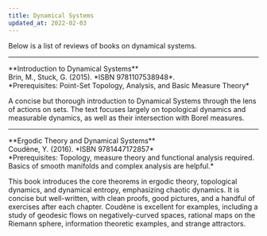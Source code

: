 ```yaml
---
title: Dynamical Systems
updated_at: 2022-02-03
---
```


Below is a list of reviews of books on dynamical systems. 

<hr>
**Introduction to Dynamical Systems**<br>
Brin, M., Stuck, G. (2015). *ISBN 9781107538948*.<br>
*Prerequisites: Point-Set Topology, Analysis, and Basic Measure Theory*

A concise but thorough introduction to Dynamical Systems through the lens of actions on sets. The text focuses largely on topological dynamics and measurable dynamics, as well as their intersection with Borel measures.

<hr>
**Ergodic Theory and Dynamical Systems**<br>
Coudène, Y. (2016). *ISBN 9781447172857*<br>
*Prerequisites: Topology, measure theory and functional analysis required.  Basics of smooth manifolds and complex analysis are helpful.*<br>

This book introduces the core theorems in ergodic theory, topological dynamics, and dynamical entropy, emphasizing chaotic dynamics.  It is concise but well-written, with clean proofs, good pictures, and a handful of exercises after each chapter.  Coudène is excellent for examples, including a study of geodesic flows on negatively-curved spaces, rational maps on the Riemann sphere, information theoretic examples, and strange attractors.
